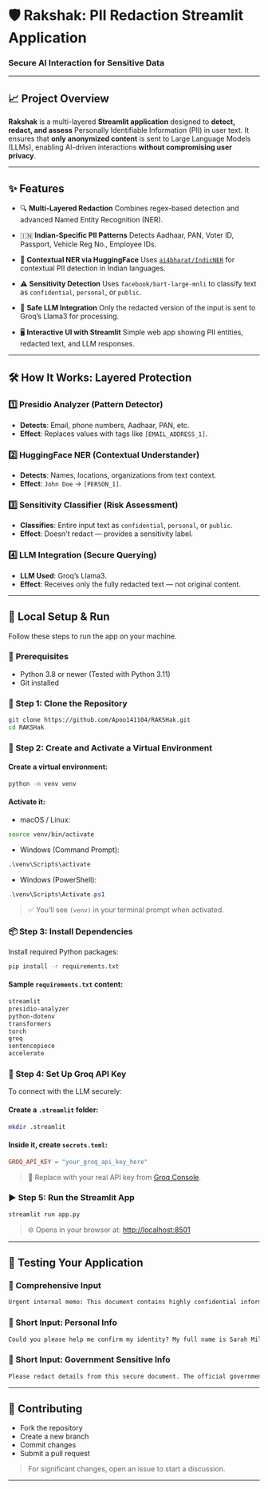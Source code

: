 # 🛡️ Rakshak: PII Redaction Streamlit Application

### Secure AI Interaction for Sensitive Data

---

## 📈 **Project Overview**

**Rakshak** is a multi-layered **Streamlit application** designed to **detect, redact, and assess** Personally Identifiable Information (PII) in user text. It ensures that **only anonymized content** is sent to Large Language Models (LLMs), enabling AI-driven interactions **without compromising user privacy**.

---

## ✨ **Features**

* 🔍 **Multi-Layered Redaction**
  Combines regex-based detection and advanced Named Entity Recognition (NER).

* 🇮🇳 **Indian-Specific PII Patterns**
  Detects Aadhaar, PAN, Voter ID, Passport, Vehicle Reg No., Employee IDs.

* 🧐 **Contextual NER via HuggingFace**
  Uses [`ai4bharat/IndicNER`](https://huggingface.co/ai4bharat/IndicNER) for contextual PII detection in Indian languages.

* ⚠️ **Sensitivity Detection**
  Uses `facebook/bart-large-mnli` to classify text as `confidential`, `personal`, or `public`.

* 🤖 **Safe LLM Integration**
  Only the redacted version of the input is sent to Groq’s Llama3 for processing.

* 🖥️ **Interactive UI with Streamlit**
  Simple web app showing PII entities, redacted text, and LLM responses.

---

## 🛠️ **How It Works: Layered Protection**

### 1️⃣ **Presidio Analyzer (Pattern Detector)**

* **Detects**: Email, phone numbers, Aadhaar, PAN, etc.
* **Effect**: Replaces values with tags like `[EMAIL_ADDRESS_1]`.

### 2️⃣ **HuggingFace NER (Contextual Understander)**

* **Detects**: Names, locations, organizations from text context.
* **Effect**: `John Doe` → `[PERSON_1]`.

### 3️⃣ **Sensitivity Classifier (Risk Assessment)**

* **Classifies**: Entire input text as `confidential`, `personal`, or `public`.
* **Effect**: Doesn't redact — provides a sensitivity label.

### 4️⃣ **LLM Integration (Secure Querying)**

* **LLM Used**: Groq’s Llama3.
* **Effect**: Receives only the fully redacted text — not original content.

---

## 🚀 **Local Setup & Run**

Follow these steps to run the app on your machine.

### 🔧 **Prerequisites**

* Python 3.8 or newer (Tested with Python 3.11)
* Git installed

### 📅 Step 1: Clone the Repository

```bash
git clone https://github.com/Apoo141104/RAKSHak.git
cd RAKSHak
```

### 🧱 Step 2: Create and Activate a Virtual Environment

#### Create a virtual environment:

```bash
python -m venv venv
```

#### Activate it:

* macOS / Linux:

```bash
source venv/bin/activate
```

* Windows (Command Prompt):

```cmd
.\venv\Scripts\activate
```

* Windows (PowerShell):

```powershell
.\venv\Scripts\Activate.ps1
```

> ✅ You’ll see `(venv)` in your terminal prompt when activated.

### 📦 Step 3: Install Dependencies

Install required Python packages:

```bash
pip install -r requirements.txt
```

#### Sample `requirements.txt` content:

```txt
streamlit
presidio-analyzer
python-dotenv
transformers
torch
groq
sentencepiece
accelerate
```

### 🔑 Step 4: Set Up Groq API Key

To connect with the LLM securely:

#### Create a `.streamlit` folder:

```bash
mkdir .streamlit
```

#### Inside it, create `secrets.toml`:

```toml
GROQ_API_KEY = "your_groq_api_key_here"
```

> 🔐 Replace with your real API key from [Groq Console](https://console.groq.com).

### ▶️ Step 5: Run the Streamlit App

```bash
streamlit run app.py
```

> 🌐 Opens in your browser at: [http://localhost:8501](http://localhost:8501)

---

## 🧪 Testing Your Application

### 🔹 Comprehensive Input

```txt
Urgent internal memo: This document contains highly confidential information. Patient Anjali Sharma (DOB: 15/03/1988) visited Apollo Hospital on 2024-06-20 for follow-up. Her unique patient ID is PX7890123. The physician Dr. Rajesh Kumar (Mobile: +919876543210) noted her AADHAAR number 9876 5432 1098. She works for TechSolutions India. Employee ID E12ABU5678 is assigned to Mr. Vikram Singh, a senior analyst at State Bank of India. His PAN is ABCDE1234F and email is vikram.singh@examplebank.com. We also received a query from a Ministry of Defense official regarding vehicle registration DL01CD1234 for a new project located near the Air Force Station, Hindon. Please ensure all PII and sensitive project details are redacted before sharing any summaries. Contact our legal department at legal@techsolutions.com for further clarification. Voting ID of Ms. Priya Patel: ABC1234567. Passport No. K1234567.
```

### 🔹 Short Input: Personal Info

```txt
Could you please help me confirm my identity? My full name is Sarah Miller, and my private phone number is +1-202-555-0100. Thanks.
```

### 🔹 Short Input: Government Sensitive Info

```txt
Please redact details from this secure document. The official government ID for the operation is GVT-SEC-98765, linked to agent E78XYZ4321.
```

---

## 🤝 Contributing

* Fork the repository
* Create a new branch
* Commit changes
* Submit a pull request

> For significant changes, open an issue to start a discussion.

---


